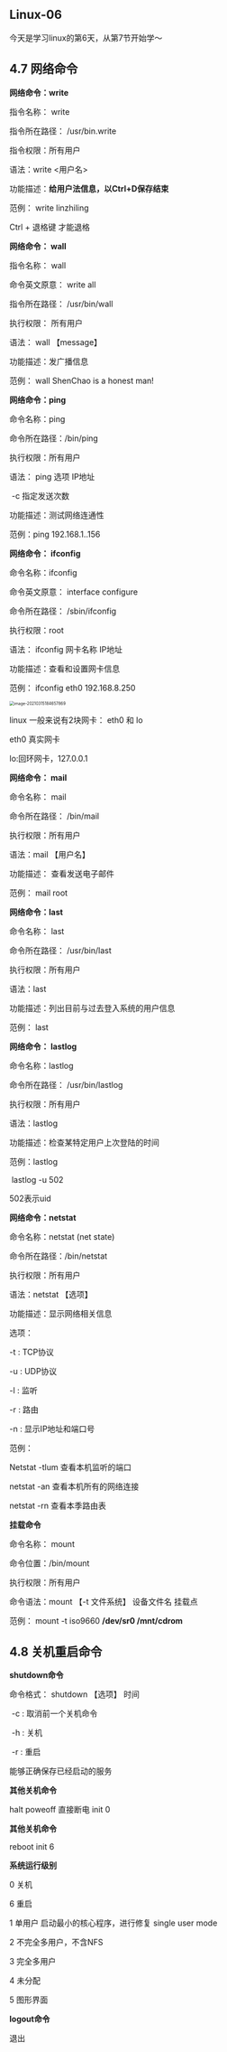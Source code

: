 ## Linux-06

今天是学习linux的第6天，从第7节开始学～

## 4.7 网络命令

**网络命令：write**

指令名称： write

指令所在路径： /usr/bin.write

指令权限：所有用户

语法：write <用户名>

功能描述：**给用户法信息，以Ctrl+D保存结束**

范例： write linzhiling

Ctrl + 退格键 才能退格



**网络命令： wall**

指令名称： wall

命令英文原意： write all

指令所在路径： /usr/bin/wall

执行权限： 所有用户

语法： wall 【message】

功能描述：发广播信息

范例： wall ShenChao is a honest man!



**网络命令：ping**

命令名称：ping

命令所在路径：/bin/ping

执行权限：所有用户

语法： ping 选项 IP地址

​					-c 指定发送次数

功能描述：测试网络连通性

范例：ping 192.168.1..156



**网络命令： ifconfig**

命令名称：ifconfig

命令英文原意： interface configure

命令所在路径： /sbin/ifconfig

执行权限：root

语法： ifconfig 网卡名称 IP地址

功能描述：查看和设置网卡信息

范例： ifconfig eth0 192.168.8.250

<img src="linux-images/image-20210315184657869.png" alt="image-20210315184657869" style="zoom:50%;" />

linux 一般来说有2块网卡： eth0 和 lo

eth0 真实网卡 

lo:回环网卡，127.0.0.1

**网络命令： mail**

命令名称： mail

命令所在路径： /bin/mail

执行权限：所有用户

语法：mail 【用户名】

功能描述： 查看发送电子邮件

范例： mail root



**网络命令：last**

命令名称： last

命令所在路径： /usr/bin/last

执行权限：所有用户

语法：last

功能描述：列出目前与过去登入系统的用户信息

范例： last



**网络命令： lastlog**

命令名称：lastlog

命令所在路径： /usr/bin/lastlog

执行权限：所有用户

语法：lastlog

功能描述：检查某特定用户上次登陆的时间

范例：lastlog

​			lastlog -u 502   

502表示uid



**网络命令：netstat**

命令名称：netstat  (net state)

命令所在路径：/bin/netstat   

执行权限：所有用户

语法：netstat 【选项】

功能描述：显示网络相关信息

选项：

-t : TCP协议

-u : UDP协议

-l : 监听

-r : 路由

-n : 显示IP地址和端口号

范例： 

Netstat -tlum   查看本机监听的端口

netstat	-an 查看本机所有的网络连接

netstat	-rn 查看本季路由表



**挂载命令**

命令名称： mount

命令位置：/bin/mount

执行权限：所有用户

命令语法：mount 【-t 文件系统】 设备文件名 挂载点

范例： mount -t iso9660 **/dev/sr0 /mnt/cdrom**

  



## 4.8 关机重启命令

**shutdown命令**

命令格式： shutdown 【选项】 时间

​				-c : 取消前一个关机命令

​				-h : 关机

​				-r : 重启

能够正确保存已经启动的服务



**其他关机命令**

halt	poweoff 直接断电	init 0 

**其他关机命令**

reboot init 6



**系统运行级别**



0 	关机

6	重启

1	单用户  启动最小的核心程序，进行修复 single user mode

2	不完全多用户，不含NFS 

3	完全多用户

4	未分配

5	图形界面



**logout命令**

退出

